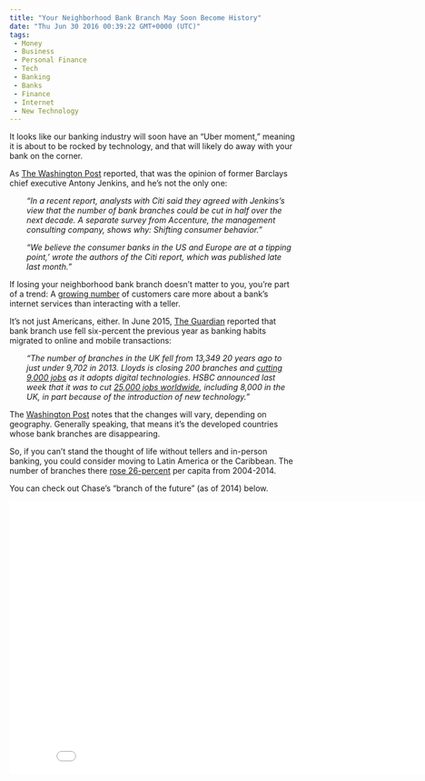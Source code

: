```yaml
---
title: "Your Neighborhood Bank Branch May Soon Become History"
date: "Thu Jun 30 2016 00:39:22 GMT+0000 (UTC)"
tags: 
 - Money
 - Business
 - Personal Finance
 - Tech
 - Banking
 - Banks
 - Finance
 - Internet
 - New Technology
---
```

<p>It looks like our banking industry will soon have an &#x201C;Uber moment,&#x201D; meaning it is about to be rocked by technology, and that will likely do away with your bank on the corner.</p><p>As <a href="https://www.washingtonpost.com/news/wonk/wp/2016/04/19/say-goodbye-to-your-neighborhood-bank-branch/" onclick="__gaTracker(&apos;send&apos;, &apos;event&apos;, &apos;outbound-article&apos;, &apos;https://www.washingtonpost.com/news/wonk/wp/2016/04/19/say-goodbye-to-your-neighborhood-bank-branch/&apos;, &apos;The Washington Post&apos;);" target="_blank">The Washington Post</a> reported, that was the opinion of former Barclays chief executive Antony Jenkins, and he&#x2019;s not the only one:</p><p style="padding-left: 30px;"><em>&#x201C;In a recent report, analysts with Citi said they agreed&#xA0;with Jenkins&#x2019;s view that the number of bank branches could be&#xA0;cut in half&#xA0;over the next decade. A separate&#xA0;survey from Accenture, the management consulting company, shows why: Shifting consumer behavior.&#x201D;</em></p><p style="padding-left: 30px;"><em>&#x201C;We believe the consumer banks in the US and Europe are at a tipping point,&#x2019; wrote the authors of the Citi report, which was published late last month.&#x201D;</em></p><p>If losing your neighborhood bank branch doesn&#x2019;t matter to you, you&#x2019;re part of a trend: A <a href="http://www.cnbc.com/2015/09/08/bye-bye-branches-banking-hits-inflection-point.html" onclick="__gaTracker(&apos;send&apos;, &apos;event&apos;, &apos;outbound-article&apos;, &apos;http://www.cnbc.com/2015/09/08/bye-bye-branches-banking-hits-inflection-point.html&apos;, &apos;growing number&apos;);" target="_blank">growing number</a> of customers care more about a bank&#x2019;s internet services than interacting with a teller.</p><p>It&#x2019;s not just Americans, either. In June 2015, <a href="https://www.theguardian.com/business/2015/jun/14/bank-branch-use-falls-6-percent-as-customers-embrace-digital-advances" onclick="__gaTracker(&apos;send&apos;, &apos;event&apos;, &apos;outbound-article&apos;, &apos;https://www.theguardian.com/business/2015/jun/14/bank-branch-use-falls-6-percent-as-customers-embrace-digital-advances&apos;, &apos;The Guardian&apos;);" target="_blank">The Guardian</a> reported that bank branch use fell six-percent the previous year as banking habits migrated to online and mobile transactions:</p><p style="padding-left: 30px;"><em>&#x201C;The number of branches in the UK fell from 13,349 20 years ago to just under 9,702 in 2013. Lloyds is closing 200 branches and <a href="https://www.theguardian.com/business/2014/oct/28/lloyds-banking-group-axe-9000-jobs-200-branches" onclick="__gaTracker(&apos;send&apos;, &apos;event&apos;, &apos;outbound-article&apos;, &apos;https://www.theguardian.com/business/2014/oct/28/lloyds-banking-group-axe-9000-jobs-200-branches&apos;, &apos;cutting 9,000 jobs&apos;);" target="_blank">cutting 9,000 jobs</a> as it adopts digital technologies. HSBC announced last week that it was to cut <a href="https://www.theguardian.com/business/2015/jun/09/hsbc-cuts-25000-jobs-globally" onclick="__gaTracker(&apos;send&apos;, &apos;event&apos;, &apos;outbound-article&apos;, &apos;https://www.theguardian.com/business/2015/jun/09/hsbc-cuts-25000-jobs-globally&apos;, &apos;25,000 jobs worldwide&apos;);" target="_blank">25,000 jobs worldwide</a>, including 8,000 in the UK, in part because of the introduction of new technology.&#x201D;</em></p><p>The <a href="https://www.washingtonpost.com/news/wonk/wp/2016/04/19/say-goodbye-to-your-neighborhood-bank-branch/" onclick="__gaTracker(&apos;send&apos;, &apos;event&apos;, &apos;outbound-article&apos;, &apos;https://www.washingtonpost.com/news/wonk/wp/2016/04/19/say-goodbye-to-your-neighborhood-bank-branch/&apos;, &apos;Washington Post&apos;);" target="_blank">Washington Post</a> notes that the changes will vary, depending on geography. Generally speaking, that means it&#x2019;s the developed countries whose bank branches are disappearing.</p><p>So, if you can&#x2019;t stand the thought of life without tellers and in-person banking, you could consider moving to Latin America or the Caribbean. The number of branches there <a href="https://www.washingtonpost.com/news/wonk/wp/2016/04/19/say-goodbye-to-your-neighborhood-bank-branch/" onclick="__gaTracker(&apos;send&apos;, &apos;event&apos;, &apos;outbound-article&apos;, &apos;https://www.washingtonpost.com/news/wonk/wp/2016/04/19/say-goodbye-to-your-neighborhood-bank-branch/&apos;, &apos;rose 26-percent&apos;);" target="_blank">rose 26-percent</a> per capita from 2004-2014.</p><p>You can check out Chase&#x2019;s &#x201C;branch of the future&#x201D; (as of 2014) below.</p><p><iframe width="853" height="480" src="//www.youtube.com/embed/MCnMqCwFUeo" frameborder="0" allowfullscreen></iframe></p>